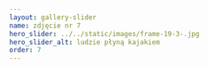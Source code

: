 ```yaml
---
layout: gallery-slider
name: zdjęcie nr 7
hero_slider: ../../static/images/frame-19-3-.jpg
hero_slider_alt: ludzie płyną kajakiem
order: 7
---
```

